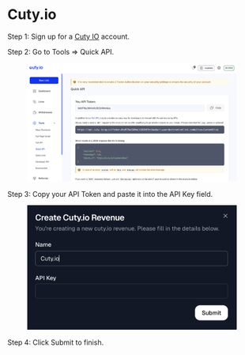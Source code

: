 # Cuty.io

Step 1: Sign up for a [Cuty IO](https://cuty.io) account.

Step 2: Go to Tools ⇒ Quick API.

<figure><img src="../.gitbook/assets/Знімок екрана 2025-07-16 о 20.23.29.png" alt=""><figcaption></figcaption></figure>

Step 3: Copy your API Token and paste it into the API Key field.

<figure><img src="../.gitbook/assets/Знімок екрана 2025-07-16 о 20.25.41.png" alt="" width="563"><figcaption></figcaption></figure>

Step 4: Click Submit to finish.
